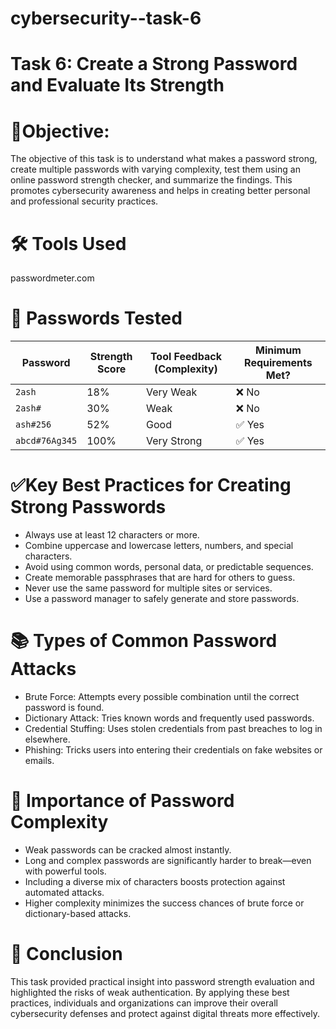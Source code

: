 # cybersecurity--task-6

# Task 6: Create a Strong Password and Evaluate Its Strength

# 🎯Objective:
  The objective of this task is to understand what makes a password strong, create multiple passwords with varying complexity, test them using an online password strength checker, and summarize the findings. This     promotes cybersecurity awareness and helps in creating better personal and professional security practices.

# 🛠 Tools Used
   passwordmeter.com

# 🧪 Passwords Tested
| **Password**   | **Strength Score** | **Tool Feedback (Complexity)** | **Minimum Requirements Met?** |
| -------------- | ------------------ | ------------------------------ | ----------------------------- |
| `2ash`         | 18%                | Very Weak                      | ❌ No                         |
| `2ash#`        | 30%                | Weak                           | ❌ No                         |
| `ash#256`      | 52%                | Good                           | ✅ Yes                        |
| `abcd#76Ag345` | 100%               | Very Strong                    | ✅ Yes                        |

  # ✅Key Best Practices for Creating Strong Passwords
   * Always use at least 12 characters or more.
   * Combine uppercase and lowercase letters, numbers, and special characters.
   * Avoid using common words, personal data, or predictable sequences.
   * Create memorable passphrases that are hard for others to guess.
   * Never use the same password for multiple sites or services.
   * Use a password manager to safely generate and store passwords.

# 📚 Types of Common Password Attacks
   * Brute Force: Attempts every possible combination until the correct password is found.
   * Dictionary Attack: Tries known words and frequently used passwords.
   * Credential Stuffing: Uses stolen credentials from past breaches to log in elsewhere.
   * Phishing: Tricks users into entering their credentials on fake websites or emails.

# 🔐 Importance of Password Complexity
  * Weak passwords can be cracked almost instantly.
  * Long and complex passwords are significantly harder to break—even with powerful tools.
  * Including a diverse mix of characters boosts protection against automated attacks.
  * Higher complexity minimizes the success chances of brute force or dictionary-based attacks.

# 📄 Conclusion
   This task provided practical insight into password strength evaluation and highlighted the risks of weak authentication. By applying these best practices, individuals and organizations can improve their          overall cybersecurity defenses and protect against digital threats more effectively.    

   




  
